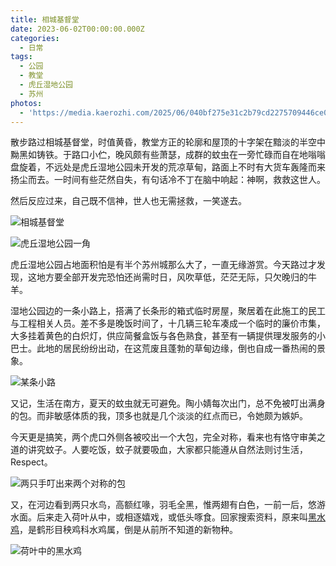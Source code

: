 ```yaml
---
title: 相城基督堂
date: 2023-06-02T00:00:00.000Z
categories:
  - 日常
tags:
  - 公园
  - 教堂
  - 虎丘湿地公园
  - 苏州
photos:
  - 'https://media.kaerozhi.com/2025/06/040bf275e31c2b79cd2275709446ce09.webp'
---
```

散步路过相城基督堂，时值黄昏，教堂方正的轮廓和屋顶的十字架在黯淡的半空中黝黑如铸铁。于路口小伫，晚风颇有些萧瑟，成群的蚊虫在一旁忙碌而自在地嗡嗡盘旋着，不远处是虎丘湿地公园未开发的荒凉草甸，路面上不时有大货车轰隆而来扬尘而去。一时间有些茫然自失，有句话冷不丁在脑中响起：神啊，救救这世人。

然后反应过来，自己既不信神，世人也无需拯救，一笑遂去。

![相城基督堂](https://media.kaerozhi.com/2025/06/f147771d68c0abfee09711fa8d6f8f37.webp)

<!-- more -->

![虎丘湿地公园一角](https://media.kaerozhi.com/2025/06/97a3f4fbae971a7ea0a1d632d2787c99.webp)

虎丘湿地公园占地面积怕是有半个苏州城那么大了，一直无缘游赏。今天路过才发现，这地方要全部开发完恐怕还尚需时日，风吹草低，茫茫无际，只欠晚归的牛羊。

湿地公园边的一条小路上，搭满了长条形的箱式临时房屋，聚居着在此施工的民工与工程相关人员。差不多是晚饭时间了，十几辆三轮车凑成一个临时的廉价市集，大多挂着黄色的白炽灯，供应简餐盒饭与各色熟食，甚至有一辆提供理发服务的小巴士。此地的居民纷纷出动，在这荒废且蓬勃的草甸边缘，倒也自成一番热闹的景象。

![某条小路](https://media.kaerozhi.com/2025/06/ac943076047c0738c174e3b893394ffa.webp)

又记，生活在南方，夏天的蚊虫就无可避免。陶小婧每次出门，总不免被叮出满身的包。而非敏感体质的我，顶多也就是几个淡淡的红点而已，令她颇为嫉妒。

今天更是搞笑，两个虎口外侧各被咬出一个大包，完全对称，看来也有恪守审美之道的讲究蚊子。人要吃饭，蚊子就要吸血，大家都只能遵从自然法则讨生活，Respect。

![两只手叮出来两个对称的包](https://media.kaerozhi.com/2025/06/89f2dd14fc50aedd9f5bd086932ff541.webp)

又，在河边看到两只水鸟，高额红喙，羽毛全黑，惟两翅有白色，一前一后，悠游水面。后来走入荷叶从中，或相逐嬉戏，或低头啄食。回家搜索资料，原来叫[黑水鸡](https://baike.baidu.com/item/%E9%BB%91%E6%B0%B4%E9%B8%A1/4524074)，是鹤形目秧鸡科水鸡属，倒是从前所不知道的新物种。

![荷叶中的黑水鸡](https://media.kaerozhi.com/2025/06/24cf687a5072c4a158562990776d3af6.webp)
